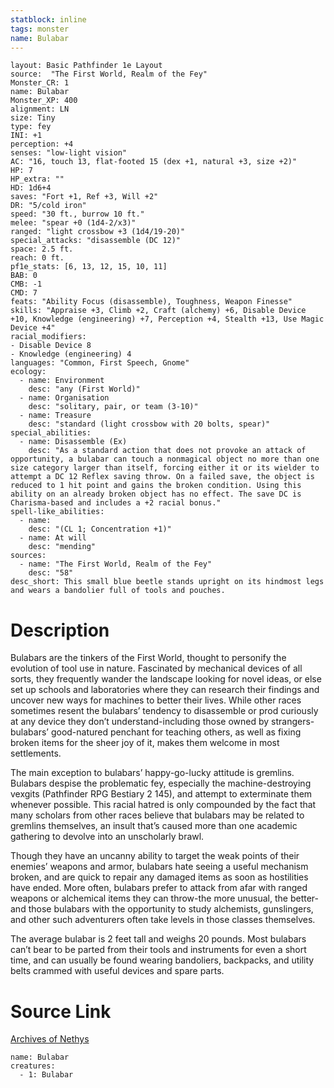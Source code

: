 ```yaml
---
statblock: inline
tags: monster
name: Bulabar
---
```

```statblock
layout: Basic Pathfinder 1e Layout
source:  "The First World, Realm of the Fey"
Monster_CR: 1
name: Bulabar
Monster_XP: 400
alignment: LN
size: Tiny
type: fey
INI: +1
perception: +4
senses: "low-light vision"
AC: "16, touch 13, flat-footed 15 (dex +1, natural +3, size +2)"
HP: 7
HP_extra: ""
HD: 1d6+4
saves: "Fort +1, Ref +3, Will +2"
DR: "5/cold iron"
speed: "30 ft., burrow 10 ft."
melee: "spear +0 (1d4-2/x3)"
ranged: "light crossbow +3 (1d4/19-20)"
special_attacks: "disassemble (DC 12)"
space: 2.5 ft.
reach: 0 ft.
pf1e_stats: [6, 13, 12, 15, 10, 11]
BAB: 0
CMB: -1
CMD: 7
feats: "Ability Focus (disassemble), Toughness, Weapon Finesse"
skills: "Appraise +3, Climb +2, Craft (alchemy) +6, Disable Device +10, Knowledge (engineering) +7, Perception +4, Stealth +13, Use Magic Device +4"
racial_modifiers:
- Disable Device 8
- Knowledge (engineering) 4
languages: "Common, First Speech, Gnome"
ecology:
  - name: Environment
    desc: "any (First World)"
  - name: Organisation
    desc: "solitary, pair, or team (3-10)"
  - name: Treasure
    desc: "standard (light crossbow with 20 bolts, spear)"
special_abilities:
  - name: Disassemble (Ex)
    desc: "As a standard action that does not provoke an attack of opportunity, a bulabar can touch a nonmagical object no more than one size category larger than itself, forcing either it or its wielder to attempt a DC 12 Reflex saving throw. On a failed save, the object is reduced to 1 hit point and gains the broken condition. Using this ability on an already broken object has no effect. The save DC is Charisma-based and includes a +2 racial bonus."
spell-like_abilities:
  - name:
    desc: "(CL 1; Concentration +1)"
  - name: At will
    desc: "mending"
sources:
  - name: "The First World, Realm of the Fey"
    desc: "58"
desc_short: This small blue beetle stands upright on its hindmost legs and wears a bandolier full of tools and pouches.
```
# Description
Bulabars are the tinkers of the First World, thought to personify the evolution of tool use in nature. Fascinated by mechanical devices of all sorts, they frequently wander the landscape looking for novel ideas, or else set up schools and laboratories where they can research their findings and uncover new ways for machines to better their lives. While other races sometimes resent the bulabars’ tendency to disassemble or prod curiously at any device they don’t understand-including those owned by strangers- bulabars’ good-natured penchant for teaching others, as well as fixing broken items for the sheer joy of it, makes them welcome in most settlements.

 The main exception to bulabars’ happy-go-lucky attitude is gremlins. Bulabars despise the problematic fey, especially the machine-destroying vexgits (Pathfinder RPG Bestiary 2 145), and attempt to exterminate them whenever possible. This racial hatred is only compounded by the fact that many scholars from other races believe that bulabars may be related to gremlins themselves, an insult that’s caused more than one academic gathering to devolve into an unscholarly brawl.

 Though they have an uncanny ability to target the weak points of their enemies’ weapons and armor, bulabars hate seeing a useful mechanism broken, and are quick to repair any damaged items as soon as hostilities have ended. More often, bulabars prefer to attack from afar with ranged weapons or alchemical items they can throw-the more unusual, the better- and those bulabars with the opportunity to study alchemists, gunslingers, and other such adventurers often take levels in those classes themselves.

 The average bulabar is 2 feet tall and weighs 20 pounds. Most bulabars can’t bear to be parted from their tools and instruments for even a short time, and can usually be found wearing bandoliers, backpacks, and utility belts crammed with useful devices and spare parts.
# Source Link
[Archives of Nethys](https://aonprd.com/MonsterDisplay.aspx?ItemName=Bulabar)
```encounter-table
name: Bulabar
creatures:
  - 1: Bulabar
```
